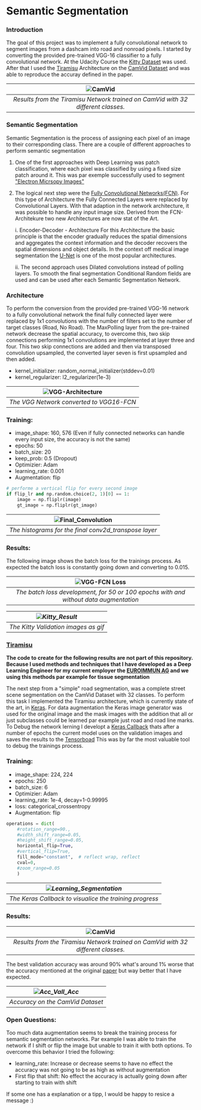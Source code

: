 # Semantic Segmentation
### Introduction

The goal of this project was to implement a fully convolutional network to segment images from a dashcam into road and nonroad pixels. I started by converting the provided pre-trained VGG-16 classifier to a fully convolutional network. At the Udacity Course the [Kitty Dataset](www.cvlibs.net/datasets/kitti/) was used. After that I used the [Tiramisu](https://arxiv.org/abs/1611.09326) Architecture on the [CamVid Dataset](http://mi.eng.cam.ac.uk/research/projects/VideoRec/CamVid/) and was able to reproduce the accuray defined in the paper.  

| ![CamVid](./CamVid-Images/0016E5_00390_2017_10_10_09_07_22_drawings.png "CamVid Image") | 
|:--:| 
| *Results from the Tiramisu Network trained on CamVid with 32 different classes.* |

### Semantic Segmentation

Semantic Segmentation is the process of assigning each pixel of an image to their corresponding class. 
There are a couple of different approaches to perform semantic segmentation
1. One of the first approaches with Deep Learning was patch classification, where each pixel was classified by using a fixed size patch around it. This was par exemple successfully used to segment ["Electron Micrsopy Images"](http://people.idsia.ch/~juergen/nips2012.pdf)
2. The logical next step were the [Fully Convolutional Networks(FCN)](https://arxiv.org/abs/1411.4038). For this type of Architecture  the Fully Connected Layers were replaced by Convolutional Layers. With that adaption in the network architecture, it was possible to handle any input image size.  Derived from the FCN-Architekure two new Architectures are now stat of the Art.

    i. Encoder-Decoder - Architecture
For this Architecture the basic principle is that the encoder gradually reduces the spatial dimensions and aggregates the context information and the decoder recovers the spatial dimensions and object details. In the context off medical image segmentation the [U-Net](https://arxiv.org/abs/1505.04597) is one of the most popular architectures. 

    ii. The second approach uses Dilated convolutions instead of polling layers.
To smooth the final segmentation Conditional Random fields are used and can be used after each Semantic Segmentation Network.  

### Architecture
To perform the conversion from the provided pre-trained VGG-16 network to a fully convolutional network the final fully connected layer were replaced by 1x1 convolutions with the number of filters set to the number of target classes (Road, No Road). The MaxPolling layer from the pre-trained network decrease the spatial accuracy, to overcome this, two skip connections performing 1x1 convolutions are implemented at layer three and four. This two skip connections are added and then via transposed convolution upsampled, the converted layer seven is first upsampled and then added.     

- kernel_initializer: random_normal_initializer(stddev=0.01)
- kernel_regularizer: l2_regularizer(1e-3)

| ![VGG-Architecture](./CamVid-Images/Graph.png "VGG16-FCN") | 
|:--:| 
| *The VGG Network converted to VGG16-FCN* |

### Training:
- image_shape: 160, 576 (Even if fully connected networks can handle every input size, the accuracy is not the same)
- epochs: 50
- batch_size: 20
- keep_prob: 0.5 (Dropout)
- Optimizier: Adam
- learning_rate: 0.001
- Augmentation: flip
```python
# performe a vertical flip for every second image 
if flip_lr and np.random.choice(2, 1)[0] == 1:
    image = np.fliplr(image)
    gt_image = np.fliplr(gt_image)
```

| ![Final_Convolution](./CamVid-Images/Histograms.png "Final_Convolution") | 
|:--:| 
| *The histograms for the final conv2d_transpose layer* |


### Results:

The following image shows the batch loss for the trainings process. As expected the batch loss is constantly going down and converting to 0.015. 

| ![VGG-FCN Loss](./CamVid-Images/VGG-Kitty.png "VGG-FCN Loss") | 
|:--:| 
| *The batch loss development, for 50 or 100 epochs with and without data augmentation* |


| *![Kitty_Result](./CamVid-Images/1507737726_full.gif "Kitty_Result")* | 
|:--:| 
| *The Kitty Validation images as gif* |

### [Tiramisu](https://arxiv.org/abs/1611.09326)
**The code to create for the following results are not part of this repository. Because I used methods and techniques that I have developed as a Deep Learning Engineer for my current employer the [EUROIMMUN AG](https://www.euroimmun.de/startseite.html) and we using this methods par example for tissue segmentation**

The next step from a "simple" road segmentation, was a complete street scene segmentation on the CamVid Dataset with 32 classes. To perform this task I implemented the Tiramisu architecture, which is currently state of the art, in [Keras](https://keras.io/). For data augmentation the Keras image generator was used for the original image and the mask images with the addition that all or just subclasses could be learned par example just road and road line marks. To Debug the network lerning I developt a [Keras Callback](https://keras.io/callbacks/) thats after a number of epochs the current model uses on the validation images and saves the results to the [Tensorboad](https://www.tensorflow.org/get_started/summaries_and_tensorboard) This was by far the most valuable tool to debug the trainings process.  

### Training:
- image_shape: 224, 224
- epochs: 250
- batch_size: 6
- Optimizier: Adam
- learning_rate: 1e-4, decay=1-0.99995
- loss: categorical_crossentropy
- Augmentation: flip
```python
operations = dict(
    #rotation_range=90.,
    #width_shift_range=0.05,
    #height_shift_range=0.05,
    horizontal_flip=True,
    #vertical_flip=True,
    fill_mode="constant",  # reflect wrap, reflect
    cval=0,
    #zoom_range=0.05
    )
```
| *![Learning_Segmentation](./CamVid-Images/Stack.gif "Learning_Segmentation")* | 
|:--:| 
| *The Keras Callback to visualice the training progress* |

### Results:

| ![CamVid](./CamVid-Images/0016E5_00390_2017_10_10_09_07_22_drawings.png "CamVid Image") | 
|:--:| 
| *Results from the Tiramisu Network trained on CamVid with 32 different classes.* |

The best validation accuracy was around 90% what's around 1% worse that the accuracy mentioned at the original [paper](https://arxiv.org/abs/1611.09326) but way better that I have expected. 

| *![Acc_Vall_Acc](./CamVid-Images/Acc_Vall_Acc.png "Acc_Vall_Acc")* | 
|:--:| 
| *Accuracy on the CamVid Dataset* |

### Open Questions:

Too much data augmentation seems to break the training process for semantic segmentation networks. Par example I was able to train the network if I shift or flip the image but unable to train it with both options. 
To overcome this behavior I tried the following:
- learning_rate: Increase or decrease seems to have no effect the accuracy was not going to be as high as without augmentation
- First flip that shift: No effect the accuracy is actually going down after starting to train with shift

If some one has a explanation or a tipp, I would be happy to resice a message :)

